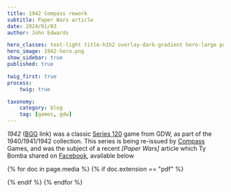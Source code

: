 ```yaml
---
title: 1942 Compass rework
subtitle: Paper Wars article
date: 2024/01/03
author: John Edwards

hero_classes: text-light title-h1h2 overlay-dark-gradient hero-large parallax
hero_image: 1942-hero.png
show_sidebar: true
published: true

twig_first: true
process:
    twig: true

taxonomy:
    category: blog
    tag: [games, gdw]
---
```

*1942* ([BGG] link) was a classic [Series 120] game from GDW, as part of the 1940/1941/1942 collection. This series is being re-issued by [Compass] Games, and was the subject of a recent *[Paper Wars]* article which Ty Bomba shared on [Facebook], available below

{% for doc in page.media %}
{% if doc.extension == "pdf" %}
 <div class="_df_book" height="720" webgl="true" backgroundcolor="white" source="{{ doc.url|replace({' ':'%20'}) }}" id="df_manual_book"> </div>
{% endif %}
{% endfor %}  

[Facebook]: https://www.facebook.com/jzedward
[Compass]: https://www.compassgames.com/product/wwii-campaigns-1940-1941-and-1942-pay-later/
[BGG]: https://boardgamegeek.com/boardgame/6915/1942
[Series 120]: https://boardgamegeek.com/geeklist/1538/gdw-series-120-games
[sample]: https://www.example.com